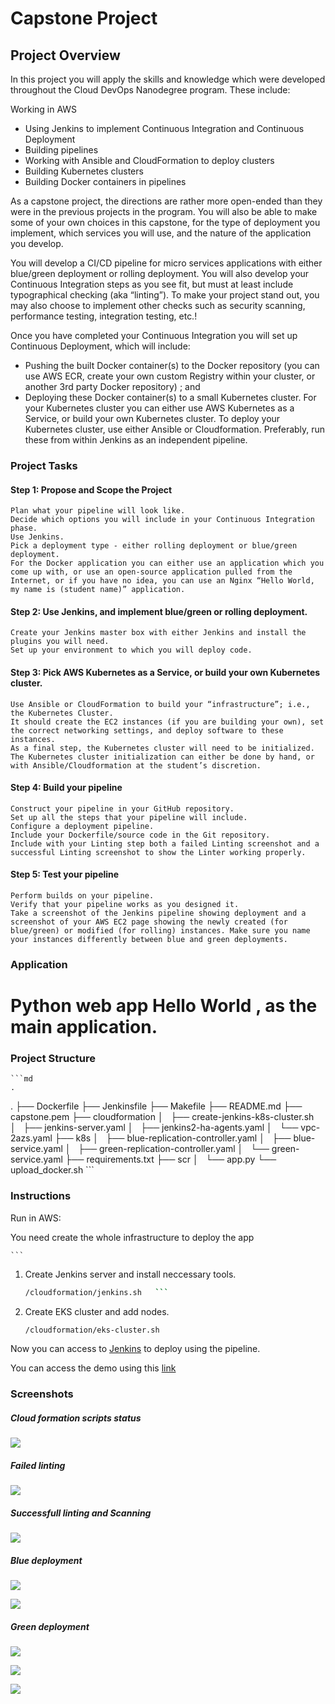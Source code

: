 # Capstone Project

## Project Overview

In this project you will apply the skills and knowledge which were developed throughout the Cloud DevOps Nanodegree program. These include:

Working in AWS

- Using Jenkins to implement Continuous Integration and Continuous Deployment
- Building pipelines
- Working with Ansible and CloudFormation to deploy clusters
- Building Kubernetes clusters
- Building Docker containers in pipelines

As a capstone project, the directions are rather more open-ended than they were in the previous projects in the program. You will also be able to make some of your own choices in this capstone, for the type of deployment you implement, which services you will use, and the nature of the application you develop.

You will develop a CI/CD pipeline for micro services applications with either blue/green deployment or rolling deployment. You will also develop your Continuous Integration steps as you see fit, but must at least include typographical checking (aka “linting”). To make your project stand out, you may also choose to implement other checks such as security scanning, performance testing, integration testing, etc.!

Once you have completed your Continuous Integration you will set up Continuous Deployment, which will include:

- Pushing the built Docker container(s) to the Docker repository (you can use AWS ECR, create your own custom Registry within your cluster, or another 3rd party Docker repository) ; and
- Deploying these Docker container(s) to a small Kubernetes cluster. For your Kubernetes cluster you can either use AWS Kubernetes as a Service, or build your own Kubernetes cluster. To deploy your Kubernetes cluster, use either Ansible or Cloudformation. Preferably, run these from within Jenkins as an independent pipeline.

### Project Tasks

#### Step 1: Propose and Scope the Project

    Plan what your pipeline will look like.
    Decide which options you will include in your Continuous Integration phase.
    Use Jenkins.
    Pick a deployment type - either rolling deployment or blue/green deployment.
    For the Docker application you can either use an application which you come up with, or use an open-source application pulled from the Internet, or if you have no idea, you can use an Nginx “Hello World, my name is (student name)” application.

#### Step 2: Use Jenkins, and implement blue/green or rolling deployment.

    Create your Jenkins master box with either Jenkins and install the plugins you will need.
    Set up your environment to which you will deploy code.

#### Step 3: Pick AWS Kubernetes as a Service, or build your own Kubernetes cluster.

    Use Ansible or CloudFormation to build your “infrastructure”; i.e., the Kubernetes Cluster.
    It should create the EC2 instances (if you are building your own), set the correct networking settings, and deploy software to these instances.
    As a final step, the Kubernetes cluster will need to be initialized. The Kubernetes cluster initialization can either be done by hand, or with Ansible/Cloudformation at the student’s discretion.

#### Step 4: Build your pipeline

    Construct your pipeline in your GitHub repository.
    Set up all the steps that your pipeline will include.
    Configure a deployment pipeline.
    Include your Dockerfile/source code in the Git repository.
    Include with your Linting step both a failed Linting screenshot and a successful Linting screenshot to show the Linter working properly.

#### Step 5: Test your pipeline

    Perform builds on your pipeline.
    Verify that your pipeline works as you designed it.
    Take a screenshot of the Jenkins pipeline showing deployment and a screenshot of your AWS EC2 page showing the newly created (for blue/green) or modified (for rolling) instances. Make sure you name your instances differently between blue and green deployments.

### Application

# Python web app Hello World  , as the main application.

### Project Structure

    ```md
    .
.
├── Dockerfile
├── Jenkinsfile
├── Makefile
├── README.md
├── capstone.pem
├── cloudformation
│   ├── create-jenkins-k8s-cluster.sh
│   ├── jenkins-server.yaml
│   ├── jenkins2-ha-agents.yaml
│   └── vpc-2azs.yaml
├── k8s
│   ├── blue-replication-controller.yaml
│   ├── blue-service.yaml
│   ├── green-replication-controller.yaml
│   └── green-service.yaml
├── requirements.txt
├── scr
│   └── app.py
└── upload_docker.sh    ```

### Instructions

Run in AWS:

You need create the whole infrastructure to deploy the app

    ```

1. Create Jenkins server and install neccessary tools.

    ```bash
   /cloudformation/jenkins.sh   ```

4. Create EKS cluster and add nodes.

    ```bash
   /cloudformation/eks-cluster.sh
    ```

Now you can access to [Jenkins](http://ec2-44-236-49-165.us-west-2.compute.amazonaws.com:8080/login?from=%2F) to deploy using the pipeline.

You can access the demo using this [link](http://a44fa97e08ec84106b03fb7f6c889c14-2063305607.us-west-2.elb.amazonaws.com/) 


### Screenshots

##### Cloud formation scripts status

![](screenshots/Stacks.png?raw=true)

##### Failed linting

![](screenshots/Fail-test-Screen.png?raw=true)


##### Successfull linting and Scanning

![](screenshots/Pass-Test.png?raw=true)

##### Blue deployment

![](screenshots/Blue-Deply-Screen.png?raw=true)

![](screenshots/Blue-Deploy-Screen-term.png?raw=true)

##### Green deployment

![](screenshots/ASK-Green-Depploy-Screen.png?raw=true)

![](screenshots/Blue-Deploy-Screen-term.png?raw=true)

![](screenshots/All-Pass-Screen.png?raw=true)